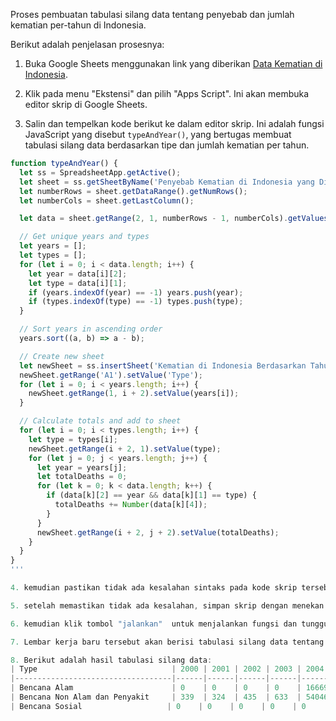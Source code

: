 Proses pembuatan tabulasi silang data tentang penyebab dan jumlah kematian per-tahun di Indonesia.

Berikut adalah penjelasan prosesnya:

1. Buka Google Sheets menggunakan link yang diberikan [Data Kematian di Indonesia](https://www.kaggle.com/datasets/hendratno/cause-of-death-in-indonesia).

2. Klik pada menu "Ekstensi" dan pilih "Apps Script". Ini akan membuka editor skrip di Google Sheets.

3. Salin dan tempelkan kode berikut ke dalam editor skrip. Ini adalah fungsi JavaScript yang disebut `typeAndYear()`, yang bertugas membuat tabulasi silang data berdasarkan tipe dan jumlah kematian per tahun.

```javascript
function typeAndYear() {
  let ss = SpreadsheetApp.getActive();
  let sheet = ss.getSheetByName('Penyebab Kematian di Indonesia yang Dilaporkan - Clean');
  let numberRows = sheet.getDataRange().getNumRows();
  let numberCols = sheet.getLastColumn();

  let data = sheet.getRange(2, 1, numberRows - 1, numberCols).getValues();

  // Get unique years and types
  let years = [];
  let types = [];
  for (let i = 0; i < data.length; i++) {
    let year = data[i][2];
    let type = data[i][1];
    if (years.indexOf(year) == -1) years.push(year);
    if (types.indexOf(type) == -1) types.push(type);
  }

  // Sort years in ascending order
  years.sort((a, b) => a - b);

  // Create new sheet
  let newSheet = ss.insertSheet('Kematian di Indonesia Berdasarkan Tahun dan Tipe ');
  newSheet.getRange('A1').setValue('Type');
  for (let i = 0; i < years.length; i++) {
    newSheet.getRange(1, i + 2).setValue(years[i]);
  }

  // Calculate totals and add to sheet
  for (let i = 0; i < types.length; i++) {
    let type = types[i];
    newSheet.getRange(i + 2, 1).setValue(type);
    for (let j = 0; j < years.length; j++) {
      let year = years[j];
      let totalDeaths = 0;
      for (let k = 0; k < data.length; k++) {
        if (data[k][2] == year && data[k][1] == type) {
          totalDeaths += Number(data[k][4]);
        }
      }
      newSheet.getRange(i + 2, j + 2).setValue(totalDeaths);
    }
  }
}
'''

4. kemudian pastikan tidak ada kesalahan sintaks pada kode skrip tersebut. Jika ada kesalahan, perbaiki sebelum menyimpannya.

5. setelah memastikan tidak ada kesalahan, simpan skrip dengan menekan "Ctrl + S".

6. kemudian klik tombol "jalankan"  untuk menjalankan fungsi dan tunggu proses eksekusi fungsi selesai. Setelah selesai, akan ada lembar kerja baru dengan nama "Kematian di Indonesia Berdasarkan Tahun dan Tipe" terbentuk.

7. Lembar kerja baru tersebut akan berisi tabulasi silang data tentang penyebab dan jumlah kematian per tahun di Indonesia. Baris pertama akan berisi tipe-tipe penyebab kematian, sedangkan kolom pertama akan berisi tahun-tahun unik di mana laporan kematian dilaporkan.

8. Berikut adalah hasil tabulasi silang data:
| Type                              | 2000 | 2001 | 2002 | 2003 | 2004  | 2005 | 2006  | 2007 | 2008 | 2009 | 2010 | 2011 | 2012  | 2013 | 2014 | 2015 | 2016 | 2017  | 2018  | 2019  | 2020 | 2021 | 2022 |
|-----------------------------------|------|------|------|------|-------|------|-------|------|------|------|------|------|-------|------|------|------|------|-------|-------|-------|------|------|------|
| Bencana Alam                      | 0    | 0    | 0    | 0    | 166698| 1973 | 6960  | 562  | 262  | 1447 | 1306 | 172  | 174   | 0    | 0    | 215  | 442  | 169   | 3739  | 352   | 236  | 583  | 0    |
| Bencana Non Alam dan Penyakit     | 339  | 324  | 435  | 633  | 54046 | 121063| 120104| 88713| 106035| 31661| 37922| 1967 | 1595  | 1145 | 1199 | 2096 | 2156 | 875   | 1212  | 14338 | 37823| 138519| 12876|
| Bencana Sosial                   | 0    | 0    | 0    | 0    | 0     | 0    | 1     | 0    | 1    | 16   | 33   | 34   | 65    | 0    | 0    | 45   | 26   | 0     | 25    | 7     | 4    | 4    | 0    |

